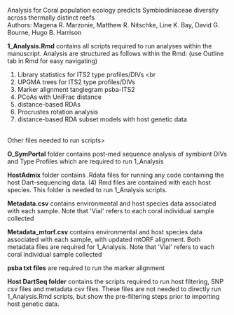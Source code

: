 Analysis for Coral population ecology predicts Symbiodiniaceae diversity across thermally distinct reefs <br>
Authors: Magena R. Marzonie, Matthew R. Nitschke, Line K. Bay, David G. Bourne, Hugo B. Harrison <br>

**1_Analysis.Rmd** contains all scripts required to run analyses within the manuscript. Analysis are structured as follows within the Rmd:  (use Outline tab in Rmd for easy navigating)<br>
  1. Library statistics for ITS2 type profiles/DIVs <br
  2. UPGMA trees for ITS2 type profiles/DIVs <br>
  3. Marker alignment tanglegram psba-ITS2 <br>
  4. PCoAs with UniFrac distance <br>
  5. distance-based RDAs <br>
  6. Procrustes rotation analysis <br>
  7. distance-based RDA subset models with host genetic data <br>
<br>
Other files needed to run scripts> <br>

**O_SymPortal** folder contains post-med sequence analysis of symbiont DIVs and Type Profiles which are required to run 1_Analysis <br>

**HostAdmix** folder contains .Rdata files for running any code containing the host Dart-sequencing data. (4) Rmd files are contained with each host species. This folder is needed to run 1_Analysis scripts. <br>

**Metadata.csv** contains environmental and host species data associated with each sample. Note that 'Vial' refers to each coral individual sample collected <br>

**Metadata_mtorf.csv** contains environmental and host species data associated with each sample, with updated mtORF alignment. Both metadata files are required for 1_Analysis. Note that 'Vial' refers to each coral individual sample collected <br>

**psba txt files** are required to run the marker alignment 

**Host DartSeq folder** contains the scripts required to run host filtering, SNP csv files and metadata csv files. These files are not needed to directly run 1_Analysis.Rmd scripts, but show the pre-filtering steps prior to importing host genetic data. <br>

